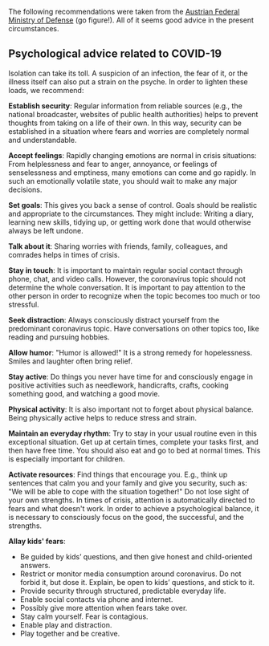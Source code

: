 The following recommendations were taken from the [Austrian Federal Ministry of Defense](http://www.bundesheer.at/archiv/a2020/corona/artikel.php?id=5494) (go figure!). All of it seems good advice in the present circumstances. 

## Psychological advice related to COVID-19

Isolation can take its toll. A suspicion of an infection, the fear of it, or the illness itself can also put a strain on the psyche. In order to lighten these loads, we recommend:

**Establish security**: Regular information from reliable sources (e.g., the national broadcaster, websites of public health authorities) helps to prevent thoughts from taking on a life of their own. In this way, security can be established in a situation where fears and worries are completely normal and understandable.

**Accept feelings**: Rapidly changing emotions are normal in crisis situations: From helplessness and fear to anger, annoyance, or feelings of senselessness and emptiness, many emotions can come and go rapidly. In such an emotionally volatile state, you should wait to make any major decisions. 

**Set goals**: This gives you back a sense of control. Goals should be realistic and appropriate to the circumstances. They might include: Writing a diary, learning new skills, tidying up, or getting work done that would otherwise always be left undone.

**Talk about it**: Sharing worries with friends, family, colleagues, and comrades helps in times of crisis.

**Stay in touch**: It is important to maintain regular social contact through phone, chat, and video calls. However, the coronavirus topic should not determine the whole conversation. It is important to pay attention to the other person in order to recognize when the topic becomes too much or too stressful.

**Seek distraction**: Always consciously distract yourself from the predominant coronavirus topic. Have conversations on other topics too, like reading and pursuing hobbies.

**Allow humor**: "Humor is allowed!" It is a strong remedy for hopelessness. Smiles and laughter often bring relief.

**Stay active**: Do things you never have time for and consciously engage in positive activities such as needlework, handicrafts, crafts, cooking something good, and watching a good movie.

**Physical activity**: It is also important not to forget about physical balance. Being physically active helps to reduce stress and strain.

**Maintain an everyday rhythm**: Try to stay in your usual routine even in this exceptional situation. Get up at certain times, complete your tasks first, and then have free time. You should also eat and go to bed at normal times. This is especially important for children. 

**Activate resources**: Find things that encourage you. E.g., think up sentences that calm you and your family and give you security, such as: "We will be able to cope with the situation together!" Do not lose sight of your own strengths. In times of crisis, attention is automatically directed to fears and what doesn't work. In order to achieve a psychological balance, it is necessary to consciously focus on the good, the successful, and the strengths.

**Allay kids' fears**:
- Be guided by kids’ questions, and then give honest and child-oriented answers.
- Restrict or monitor media consumption around coronavirus. Do not forbid it, but dose it. Explain, be open to kids’ questions, and stick to it.
- Provide security through structured, predictable everyday life.
- Enable social contacts via phone and internet. 
- Possibly give more attention when fears take over.
- Stay calm yourself. Fear is contagious.
- Enable play and distraction.
- Play together and be creative.
